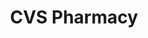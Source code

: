 ---
title: "CVS Pharmacy"
url: /indianapolis/cvs-pharmacy-north-shadeland-avenue/
shop: Drogerie
---